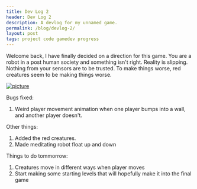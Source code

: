 ```yaml
---
title: Dev Log 2
header: Dev Log 2
description: A devlog for my unnamed game.
permalink: /blog/devlog-2/
layout: post
tags: project code gamedev progress
---
```


Welcome back, I have finally decided on a direction for this game. You are a robot in a post human society and something isn't right. Reality is slipping. Nothing from your sensors are to be trusted. To make things worse, red creatures seem to be making things worse.

[![picture](/assets/gifs/devlog/space_0.gif)](/assets/gifs/devlog/space_0.gif)

Bugs fixed:
1. Weird player movement animation when one player bumps into a wall, and another player doesn't.

Other things:
1. Added the red creatures.
1. Made meditating robot float up and down

Things to do tommorrow:
1. Creatures move in different ways when player moves
1. Start making some starting levels that will hopefully make it into the final game
